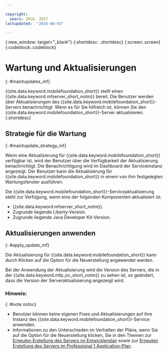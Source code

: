 ```yaml
---

copyright:
  years: 2016, 2017
lastupdated:  "2016-08-03"

---
```


{:new_window: target="_blank"}
{:shortdesc: .shortdesc}
{:screen:.screen}
{:codeblock:.codeblock}

# Wartung und Aktualisierungen
{: #maintupdates_mf}

{{site.data.keyword.mobilefoundation_short}} stellt einen {{site.data.keyword.mfserver_short_notm}}<!-- on {{site.data.keyword.containerlong}} as a container group--> bereit. Die Benutzer werden über Aktualisierungen des {{site.data.keyword.mobilefoundation_short}}-Servers benachrichtigt. Wenn es für Sie hilfreich ist, können Sie den {{site.data.keyword.mobilefoundation_short}}-Server aktualisieren.
{:shortdesc}

## Strategie für die Wartung
{: #maintupdate_strategy_mf}

Wenn eine Aktualisierung für {{site.data.keyword.mobilefoundation_short}} verfügbar ist, wird der Benutzer über die Verfügbarkeit der Aktualisierung benachrichtigt.  Die Benachrichtigung wird im Dashboard der Serviceinstanz angezeigt. Der Benutzer kann die Aktualisierung für {{site.data.keyword.mobilefoundation_short}} in einem von ihm festgelegten Wartungsfenster ausführen.

Die {{site.data.keyword.mobilefoundation_short}}-Serviceaktualisierung steht zur Verfügung, wenn eine der folgenden Komponenten aktualisiert ist.

* {{site.data.keyword.mfserver_short_notm}}.
* Zugrunde liegende Liberty-Version.
* Zugrunde liegende Java Developer Kit-Version.


## Aktualisierungen anwenden
{: #apply_update_mf}

Die Aktualisierung für {{site.data.keyword.mobilefoundation_short}} kann durch Klicken auf die Option für die Neuerstellung angewendet werden.

Bei der Anwendung der Aktualisierung wird die Version des Servers, die in der {{site.data.keyword.mfp_oc_short_notm}} zu sehen ist, so geändert, dass die Version der Serveraktualisierung angezeigt wird.

### Hinweis:
{: #note notoc}

* Benutzer können keine eigenen Fixes und Aktualisierungen auf ihre Instanz des {{site.data.keyword.mobilefoundation_short}}-Service anwenden.
* Informationen zu den Unterschieden im Verhalten der Pläne, wenn Sie auf die Option für die Neuerstellung klicken, Sie in den Themen zur [Erneuten Erstellung des Servers im Entwicklerplan](c_using_mfs_p1.html#recreate_mobilefoundation_p1) sowie zur [Erneuten Erstellung des Servers im Professional 1 Application-Plan](c_using_mfs_p2.html#recreate_mobilefoundation_p2).
